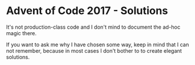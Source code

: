 # Advent of Code 2017 - Solutions
It's not production-class code and I don't mind to document the ad-hoc magic there.

If you want to ask me why I have chosen some way, keep in mind that I can not remember,
because in most cases I don't bother to to create elegant solutions.